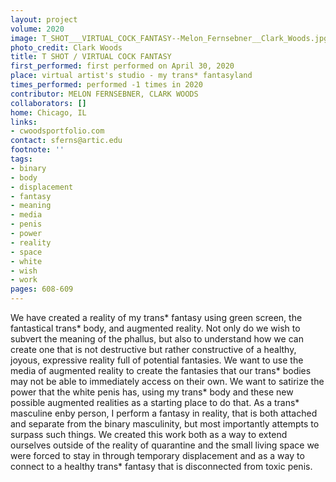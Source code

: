 ```yaml
---
layout: project
volume: 2020
image: T_SHOT___VIRTUAL_COCK_FANTASY--Melon_Fernsebner__Clark_Woods.jpg
photo_credit: Clark Woods
title: T SHOT / VIRTUAL COCK FANTASY
first_performed: first performed on April 30, 2020
place: virtual artist's studio - my trans* fantasyland
times_performed: performed -1 times in 2020
contributor: MELON FERNSEBNER, CLARK WOODS
collaborators: []
home: Chicago, IL
links:
- cwoodsportfolio.com
contact: sferns@artic.edu
footnote: ''
tags:
- binary
- body
- displacement
- fantasy
- meaning
- media
- penis
- power
- reality
- space
- white
- wish
- work
pages: 608-609
---
```



We have created a reality of my trans* fantasy using green screen, the fantastical trans* body, and augmented reality. Not only do we wish to subvert the meaning of the phallus, but also to understand how we can create one that is not destructive but rather constructive of a healthy, joyous, expressive reality full of potential fantasies. We want to use the media of augmented reality to create the fantasies that our trans* bodies may not be able to immediately access on their own. We want to satirize the power that the white penis has, using my trans* body and these new possible augmented realities as a starting place to do that. As a trans* masculine enby person, I perform a fantasy in reality, that is both attached and separate from the binary masculinity, but most importantly attempts to surpass such things. We created this work both as a way to extend ourselves outside of the reality of quarantine and the small living space we were forced to stay in through temporary displacement and as a way to connect to a healthy trans* fantasy that is disconnected from toxic penis.
